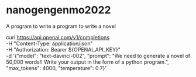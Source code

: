 # nanogengenmo2022
A program to write a program to write a novel

curl https://api.openai.com/v1/completions \
    -H "Content-Type: application/json" \
    -H "Authorization: Bearer ${OPENAI_API_KEY}" \
    -d '{"model": "text-davinci-002", "prompt": "We need to generate a novel of 50,000 words!! Write your output in the form of a python program.", "max_tokens": 4000, "temperature": 0.7}'
    
